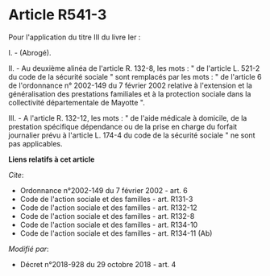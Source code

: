 # Article R541-3

Pour l'application du titre III du livre Ier :

I. - (Abrogé).

II. - Au deuxième alinéa de l'article R. 132-8, les mots : " de l'article L. 521-2 du code de la sécurité sociale " sont
remplacés par les mots : " de l'article 6 de l'ordonnance n° 2002-149 du 7 février 2002 relative à l'extension et la
généralisation des prestations familiales et à la protection sociale dans la collectivité départementale de Mayotte ".

III. - A l'article R. 132-12, les mots : " de l'aide médicale à domicile, de la prestation spécifique dépendance ou de la
prise en charge du forfait journalier prévu à l'article L. 174-4 du code de la sécurité sociale " ne sont pas applicables.

**Liens relatifs à cet article**

_Cite_:

  - Ordonnance n°2002-149 du 7 février 2002 - art. 6
  - Code de l'action sociale et des familles - art. R131-3
  - Code de l'action sociale et des familles - art. R132-12
  - Code de l'action sociale et des familles - art. R132-8
  - Code de l'action sociale et des familles - art. R134-10
  - Code de l'action sociale et des familles - art. R134-11 (Ab)

_Modifié par_:

  - Décret n°2018-928 du 29 octobre 2018 - art. 4
